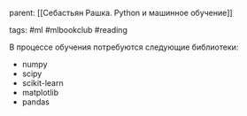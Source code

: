 parent: [[Себастьян Рашка. Python и машинное обучение]]

tags: #ml #mlbookclub #reading 

В процессе обучения потребуются следующие библиотеки:

- numpy
- scipy
- scikit-learn
- matplotlib
- pandas


